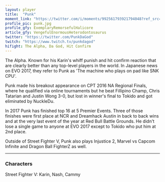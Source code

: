 ```yaml
---
layout: player
title:  "Punk"
moment_link: "https://twitter.com/i/moments/992561793921794048?ref_src=twsrc%5Etfw"
profile_pic: punk.jpg
profile_gfy: ExemplaryRemorsefulHalicore
article_gfy: VengefulEnormousHeterodontosaurus
twitter: "https://twitter.com/PunkDaGod"
twitch: "https://www.twitch.tv/punkdagod"
hifight: The Alpha, Da God, Hit Confirm
---
```


The Alpha. Known for his Karin's whiff punish and hit confirm reaction 
that are clearly better than any top-level players in the world. 
In Japanese news on EVO 2017, they refer to Punk as 'The machine who plays on pad like SNK CPU'.

Punk made his breakout appearance on CPT 2016 NA Regional Finals, 
where he qualified via online tournaments but he beat Fillipino Champ, 
Chris Tatarian and Justin Wong 3-0, but lost in winner's final to Tokido and 
got eliminated by NuckleDu.

In 2017 Punk has finished top 16 at 5 Premier Events. 
Three of those finishes were first place at NCR and Dreamhack Austin in back to back 
wins and at the very last event of the year at Red Bull Battle Grounds.
He didn't lose a single game to anyone at EVO 2017 except to Tokido who put him at 2nd place.

Outside of Street Fighter V, Punk also plays Injustice 2, Marvel vs Capcom Infinite and Dragon Ball FighterZ as well.

<hr/>

<h3>Characters</h3>

Street Fighter V: Karin, Nash, Cammy
